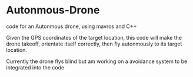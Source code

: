 # Autonmous-Drone
code for an Autonmous drone, using mavros and C++

Given the GPS coordinates of the target location, this code will make the drone takeoff, orientate itself correctly, then fly autonmously to its target location. 

Currently the drone flys blind but am working on a avoidance system to be integrated into the code

